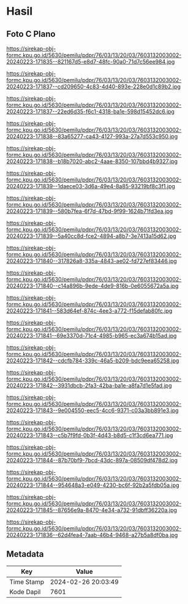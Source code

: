 # Hasil

## Foto C Plano

https://sirekap-obj-formc.kpu.go.id/5630/pemilu/pdpr/76/03/13/20/03/7603132003002-20240223-171835--821167d5-e8d7-48fc-90a0-71d7c56ee984.jpg

https://sirekap-obj-formc.kpu.go.id/5630/pemilu/pdpr/76/03/13/20/03/7603132003002-20240223-171837--cd209650-4c83-4d40-893e-228e0d1c89b2.jpg

https://sirekap-obj-formc.kpu.go.id/5630/pemilu/pdpr/76/03/13/20/03/7603132003002-20240223-171837--22ed6d35-f6c1-4318-ba1e-598d15452dc6.jpg

https://sirekap-obj-formc.kpu.go.id/5630/pemilu/pdpr/76/03/13/20/03/7603132003002-20240223-171838--83a65277-ca43-4127-993a-27a7d553c950.jpg

https://sirekap-obj-formc.kpu.go.id/5630/pemilu/pdpr/76/03/13/20/03/7603132003002-20240223-171838--b18b7020-abc2-4aae-8350-107bbd4b9327.jpg

https://sirekap-obj-formc.kpu.go.id/5630/pemilu/pdpr/76/03/13/20/03/7603132003002-20240223-171839--1daece03-3d6a-49e4-8a85-93219bf8c3f1.jpg

https://sirekap-obj-formc.kpu.go.id/5630/pemilu/pdpr/76/03/13/20/03/7603132003002-20240223-171839--580b7fea-6f7d-47bd-9f99-1624b71fd3ea.jpg

https://sirekap-obj-formc.kpu.go.id/5630/pemilu/pdpr/76/03/13/20/03/7603132003002-20240223-171839--5a40cc8d-fce2-4894-a8b7-3e7413a15d62.jpg

https://sirekap-obj-formc.kpu.go.id/5630/pemilu/pdpr/76/03/13/20/03/7603132003002-20240223-171840--317826a8-335a-4843-ae02-fd727ef83446.jpg

https://sirekap-obj-formc.kpu.go.id/5630/pemilu/pdpr/76/03/13/20/03/7603132003002-20240223-171840--c14a896b-9ede-4de9-816b-0e6055672a5a.jpg

https://sirekap-obj-formc.kpu.go.id/5630/pemilu/pdpr/76/03/13/20/03/7603132003002-20240223-171841--583d64ef-874c-4ee3-a772-f15defab80fc.jpg

https://sirekap-obj-formc.kpu.go.id/5630/pemilu/pdpr/76/03/13/20/03/7603132003002-20240223-171841--69e3370d-71c4-4985-b965-ec3a674b15ad.jpg

https://sirekap-obj-formc.kpu.go.id/5630/pemilu/pdpr/76/03/13/20/03/7603132003002-20240223-171842--cdcfb784-339c-46a5-b209-bdc9eea65258.jpg

https://sirekap-obj-formc.kpu.go.id/5630/pemilu/pdpr/76/03/13/20/03/7603132003002-20240223-171842--3931dbcb-2fa3-42ba-ba1e-a8fa7d1e5fad.jpg

https://sirekap-obj-formc.kpu.go.id/5630/pemilu/pdpr/76/03/13/20/03/7603132003002-20240223-171843--9e004550-eec5-4cc6-9371-c03a3bb891e3.jpg

https://sirekap-obj-formc.kpu.go.id/5630/pemilu/pdpr/76/03/13/20/03/7603132003002-20240223-171843--c5b7f9fd-0b3f-4d43-b8d5-c1f3cd6ea771.jpg

https://sirekap-obj-formc.kpu.go.id/5630/pemilu/pdpr/76/03/13/20/03/7603132003002-20240223-171844--87b70bf9-7bcd-43dc-897a-08509df478d2.jpg

https://sirekap-obj-formc.kpu.go.id/5630/pemilu/pdpr/76/03/13/20/03/7603132003002-20240223-171844--954648a3-e049-4230-bc6f-92b2a5fdb05a.jpg

https://sirekap-obj-formc.kpu.go.id/5630/pemilu/pdpr/76/03/13/20/03/7603132003002-20240223-171845--87656e9a-8470-4e34-a732-91dbff36220a.jpg

https://sirekap-obj-formc.kpu.go.id/5630/pemilu/pdpr/76/03/13/20/03/7603132003002-20240223-171836--62d4fea4-7aab-46b4-9468-a27b5a8df0ba.jpg


## Metadata

| Key        | Value               |
| ---------- | ------------------- |
| Time Stamp | 2024-02-26 20:03:49 |
| Kode Dapil | 7601                |



